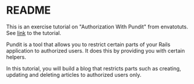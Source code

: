 # README

This is an exercise tutorial on "Authorization With Pundit" from envatotuts.
See [link](https://code.tutsplus.com/tutorials/authorization-with-pundit--cms-28202) to the tutorial.

Pundit is a tool that allows you to restrict certain parts of your Rails application to authorized users. It does this by providing you with certain helpers.

In this tutorial, you will build a blog that restricts parts such as creating, updating and deleting articles to authorized users only.